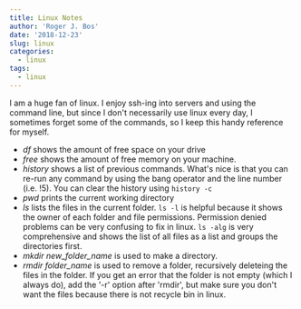 ```yaml
---
title: Linux Notes
author: 'Roger J. Bos'
date: '2018-12-23'
slug: linux
categories:
  - linux
tags:
  - linux
---
```



I am a huge fan of linux.  I enjoy ssh-ing into servers and using the command line, but since I don't necessarily use linux every day, I sometimes forget some of the commands, so I keep this handy reference for myself.


* _df_ shows the amount of free space on your drive
* _free_ shows the amount of free memory on your machine.
* _history_ shows a list of previous commands.  What's nice is that you can re-run any command by using the bang operator and the line number (i.e. !5).  You can clear the history using ```history -c```
* _pwd_ prints the current working directory
* _ls_ lists the files in the current folder.  ```ls -l``` is helpful because it shows the owner of each folder and file permissions.  Permission denied problems can be very confusing to fix in linux.  ```ls -alg``` is very comprehensive and shows the list of all files as a list and groups the directories first.
* _mkdir new_folder_name_ is used to make a directory.
* _rmdir folder_name_ is used to remove a folder, recursively deleteing the files in the folder.  If you get an error that the folder is not empty (which I always do), add the '-r' option after 'rmdir', but make sure you don't want the files because there is not recycle bin in linux.

